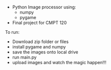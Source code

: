 - Python Image processor using:
    - numpy 
    - pygame 
- Final project for CMPT 120

To run:
- Download zip folder or files
- install pygame and numpy
- save the images onto local drive
- run main.py
- upload images and watch the magic happen!!!
